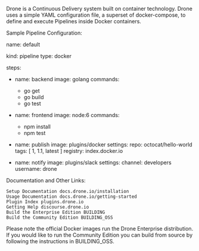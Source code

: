

Drone is a Continuous Delivery system built on container technology. Drone uses a simple YAML configuration file, a superset of docker-compose, to define and execute Pipelines inside Docker containers.

Sample Pipeline Configuration:

name: default

kind: pipeline
type: docker

steps:
- name: backend
  image: golang
  commands:
    - go get
    - go build
    - go test

- name: frontend
  image: node:6
  commands:
    - npm install
    - npm test

- name: publish
  image: plugins/docker
  settings:
    repo: octocat/hello-world
    tags: [ 1, 1.1, latest ]
    registry: index.docker.io

- name: notify
  image: plugins/slack
  settings:
    channel: developers
    username: drone

Documentation and Other Links:

    Setup Documentation docs.drone.io/installation
    Usage Documentation docs.drone.io/getting-started
    Plugin Index plugins.drone.io
    Getting Help discourse.drone.io
    Build the Enterprise Edition BUILDING
    Build the Community Edition BUILDING_OSS

Please note the official Docker images run the Drone Enterprise distribution. If you would like to run the Community Edition you can build from source by following the instructions in BUILDING_OSS.

